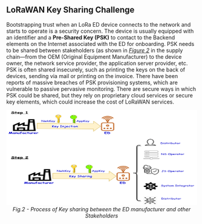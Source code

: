 ## LoRaWAN Key Sharing Challenge

Bootstrapping trust when an LoRa ED device connects to the network and starts to operate is a security concern. The device is usually equipped with an identifier and a **Pre-Shared Key (PSK)** to contact to the Backend elements on the Internet associated with the ED for onboarding. PSK needs to be shared between stakeholders (as shown in [*Figure 2*](/Figures/.png) in the supply chain—from the OEM (Original Equipment Manufacturer) to the device owner, the network service provider, the application server provider, etc. PSK is often shared insecurely, such as printing the keys on the back of devices, sending via mail or printing on the invoice. There have been reports of massive breaches of PSK provisioning systems, which are vulnerable to passive pervasive monitoring. There are secure ways in which PSK could be shared, but they rely on proprietary cloud services or secure key elements, which could increase the cost of LoRaWAN services.


<p align="center">
  <img width="600" height="250" src="https://github.com/AFNIC/Mutual-Authentication-via-DANE/blob/main/Figures/Key-Sharing-Challenge.png">
  <br>
  <em> Fig.2 - Process of Key sharing between the ED manufacturer and other Stakeholders </figcaption> </em>
</p>
